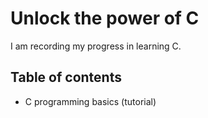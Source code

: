 # Unlock the power of C
I am recording my progress in learning C. 
## Table of contents
- C programming basics (tutorial)
